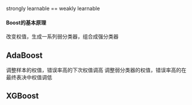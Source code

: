 strongly learnable == weakly learnable
#### Boost的基本原理
改变权值，生成一系列弱分类器，组合成强分类器

## AdaBoost
调整样本的权值，错误率高的下次权值调高
调整弱分类器的权值，错误率高的在最终表决中权值调低

## XGBoost 